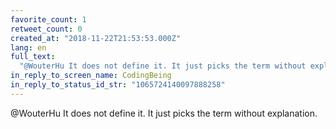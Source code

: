 ```yaml
---
favorite_count: 1
retweet_count: 0
created_at: "2018-11-22T21:53:53.000Z"
lang: en
full_text:
  "@WouterHu It does not define it. It just picks the term without explanation."
in_reply_to_screen_name: CodingBeing
in_reply_to_status_id_str: "1065724140097888258"
---
```


@WouterHu It does not define it. It just picks the term without explanation.

